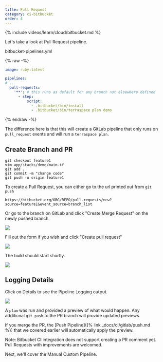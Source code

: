 ```yaml
---
title: Pull Request
category: ci-bitbucket
order: 4
---
```


{% include videos/learn/cloud/bitbucket.md %}

Let's take a look at Pull Request pipeline.

bitbucket-pipelines.yml

{% raw -%}
```yaml
image: ruby:latest

pipelines:
# ...
  pull-requests:
    '**': # this runs as default for any branch not elsewhere defined
      - step:
          script:
            - .bitbucket/bin/install
            - .bitbucket/bin/terraspace plan demo
```
{% endraw -%}

The difference here is that this will create a GitLab pipeline that only runs on `pull_request` events and will run a `terraspace plan`.

## Create Branch and PR

    git checkout feature1
    vim app/stacks/demo/main.tf
    git add .
    git commit -m "change code"
    git push -u origin feature1

To create a Pull Request, you can either go to the url printed out from `git push`

    https://bitbucket.org/ORG/REPO/pull-requests/new?source=feature1&event_source=branch_list

Or go to the branch on GitLab and click "Create Merge Request" on the newly pushed branch.

![](https://img.boltops.com/images/terraspace/cloud/ci/bitbucket/pull-request/pull-request-create-link.png)

Fill out the form if you wish and click "Create pull request"

![](https://img.boltops.com/images/terraspace/cloud/ci/bitbucket/pull-request/pull-request-create-form.png)

The build should start shortly.

![](https://img.boltops.com/images/terraspace/cloud/ci/bitbucket/pull-request/pull-request-in-progress.png)

## Logging Details

Click on Details to see the Pipeline Logging output.

![](https://img.boltops.com/images/terraspace/cloud/ci/bitbucket/pull-request/pull-request-completed.png)

A `plan` was run and provided a preview of what would happen. Any additional `git push` to the PR branch will provide updated previews.

If you merge the PR, the [Push Pipeline]({% link _docs/ci/gitlab/push.md %}) that we covered earlier will automatically apply the preview.

Note: Bitbucket CI integration does not support creating a PR comment yet. Pull Requests with improvements are welcomed.

Next, we'll cover the Manual Custom Pipeline.
